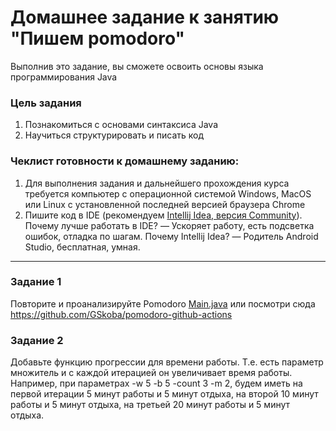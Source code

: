 # Домашнее задание к занятию "Пишем pomodoro"

Выполнив это задание, вы сможете освоить основы языка программирования Java

### Цель задания

1. Познакомиться с основами синтаксиса Java
2. Научиться структурировать и писать код

### Чеклист готовности к домашнему заданию:

1. Для выполнения задания и дальнейшего прохождения курса требуется компьютер с операционной системой Windows, MacOS или Linux с установленной последней версией браузера Chrome
2. Пишите код в IDE (рекомендуем [Intellij Idea, версия Community](https://www.jetbrains.com/ru-ru/idea/)). Почему лучше работать в IDE? — Ускоряет работу, есть подсветка ошибок, отладка по шагам. Почему Intellij Idea? — Родитель Android Studio, бесплатная, умная.

------

### Задание 1

Повторите и проанализируйте Pomodoro [Main.java](Main.java) или посмотри сюда https://github.com/GSkoba/pomodoro-github-actions

### Задание 2 

Добавьте функцию прогрессии для времени работы. Т.е. есть параметр множитель и с каждой итерацией он увеличивает время работы. Например, при параметрах -w 5 -b 5 -count 3 -m 2, будем иметь на первой итерации 5 минут работы и 5 минут отдыха, на второй 10 минут работы и 5 минут отдыха, на третьей 20 минут работы и 5 минут отдыха.
